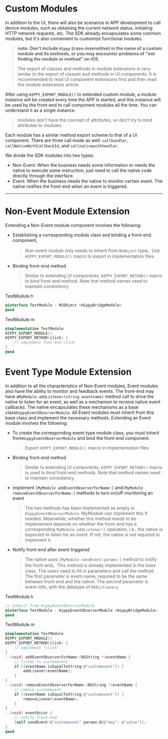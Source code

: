 # Custom Modules

In addition to the UI, there will also be scenarios in APP development to call device modules, such as obtaining the current network status, initiating HTTP network requests, etc. The SDK already encapsulates some common modules, but it's also convenient to customize functional modules.

> **note: Don't include `Hippy` (case-insensitive) in the name of a custom module and its methods, or you may encounter problems of "not finding the module or method" on iOS.**

>The export of classes and methods in module extensions is very similar to the export of classes and methods in UI components. It is recommended to read UI component extensions first and then read the module extensions article.

After using `HIPPY_EXPORT_MODULE()`  to extended custom module, a module instance will be created every time the APP is started, and this instance will be used by the front-end to call component modules all the time. You can understand it as a single instance.
>modules don't have the concept of attributes, so don't try to bind attributes to modules.

Each module has a similar method export scheme to that of a UI component. There are three call mode as well: `callhandler`, `callNativeWithCallbackId`, and `callnativewithhandler`.

We divide the SDK modules into two types:

* Non-Event: When the business needs some information or needs the native to execute some instruction, just need to call the native code directly through the interface.
* Event: When the business needs the native to monitor certain event. The native notifies the front-end when an event is triggered.

---

# Non-Event Module Extension

Extending a Non-Event module component involves the following:

* Establishing a corresponding module class and binding a front-end component,
    >Non-event module only needs to inherit from `NSObject` type。Use `HIPPY_EXPORT_MODULE()` macro to export in implementation files.
* Binding front-end method
    >Similar to extending UI components, `HIPPY_EXPORT_METHOD()` macro to bind front-end method. Note that method names need to maintain consistency

TestModule.h

```objectivec
@interface TestModule : NSObject <HippyBridgeModule>
@end
```

TestModule.m

``` objectivec
@implementation TestModule
HIPPY_EXPORT_MODULE()
HIPPY_EXPORT_METHOD(click) {
    // implement font-end click
}
@end
```

# Event Type Module Extension

In addition to all the characteristics of Non-Event modules, Event modules also have the ability to monitor and feedback events. The front-end may have a`MyModule.addListener(string eventname)` method call to drive the native to listen for an event, as well as a mechanism to receive native event callbacks. The native encapsulates these mechanisms as a base class`HippyEventObserverModule`. All Event modules must inherit from this base class and implement the necessary methods.
Extending an Event module involves the following:

* To create the corresponding event-type module class, you must inherit from`HippyEventObserverModule` and bind the front-end component.
    >Export `HIPPY_EXPORT_MODULE()` macro in implementation files
* Binding front-end method

    >Similar to extending UI components, `HIPPY_EXPORT_METHOD()` macro is used to bind front-end methods. Note that method names need to maintain consistency.

* implement `[MyModule addEventObserverForName:]` and`[MyModule removeEventObserverForName:]` methods to turn on/off monitoring an event

    >The two methods has been implemented as empty in `HippyEventObserverModule`. MyModule can implement this if needed. Meanwhile, whether this method needs to be implemented depends on whether the front-end has a corresponding `MyModule.addListener()` operation, i.e., the native is expected to listen for an event. If not, the native is not required to implement it.

* Notify front-end after event triggered

    >The native uses `[MyModule sendEvent:params:]` method to notify the front-end。This method is already implemented in the base class. The users need to fill in parameters and call the method.
    >The first parameter is event-name, required to be the same between front-end and the native.
    >The second parameter is event-info, with the datatype of `NSDictionary`

TestModule.h

``` objectivec
// inherit from HippyEventObserverModule
@interface TestModule : HippyEventObserverModule <HippyBridgeModule>
@end
```

TestModule.m

``` objectivec
@implementation TestModule
HIPPY_EXPORT_MODULE()
HIPPY_EXPORT_METHOD(click) {
    // implement "click"
}
- (void) addEventObserverForName:(NSString *)eventName {
    // listen to customevent
    if ([eventName isEqualToString:@"customevent"]) {
        addLisener(eventName);
    }
}
- (void) removeEventObserverForName:(NSString *)eventName {
    // remove customevent
    if ([eventName isEqualToString:@"customevent"]) {
        removeLisener(eventName);
    }
}
- (void) eventOccur {
    // notify front-end
    [self sendEvent:@"customevent" params:@{@"key": @"value"}];
}
@end
```

